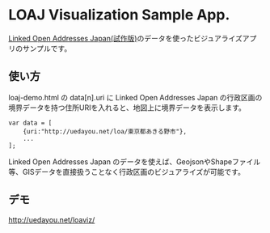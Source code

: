 # LOAJ Visualization Sample App.

[Linked Open Addresses Japan(試作版)](http://uedayou.net/loa/)のデータを使ったビジュアライズアプリのサンプルです。  

## 使い方

loaj-demo.html の data[n].uri に Linked Open Addresses Japan の行政区画の境界データを持つ住所URIを入れると、地図上に境界データを表示します。

    var data = [
        {uri:"http://uedayou.net/loa/東京都あきる野市"},
        ...
    ];

Linked Open Addresses Japan のデータを使えば、GeojsonやShapeファイル等、GISデータを直接扱うことなく行政区画のビジュアライズが可能です。  

## デモ

<http://uedayou.net/loaviz/>  

